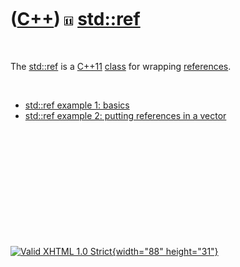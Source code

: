 



 

 

 

 

 

([C++](Cpp.htm)) ![C++11](PicCpp11.png) [std::ref](CppRef.htm)
==============================================================

 

The [std::ref](CppRef.htm) is a [C++11](Cpp11.htm) [class](CppClass.htm)
for wrapping [references](CppReference.htm).

 

-   [std::ref example 1: basics](CppStdRefExample1.htm)
-   [std::ref example 2: putting references in a
    vector](CppStdRefExample2.htm)

 

 

 

 

 





 

[![Valid XHTML 1.0 Strict](valid-xhtml10.png){width="88"
height="31"}](http://validator.w3.org/check?uri=referer)

